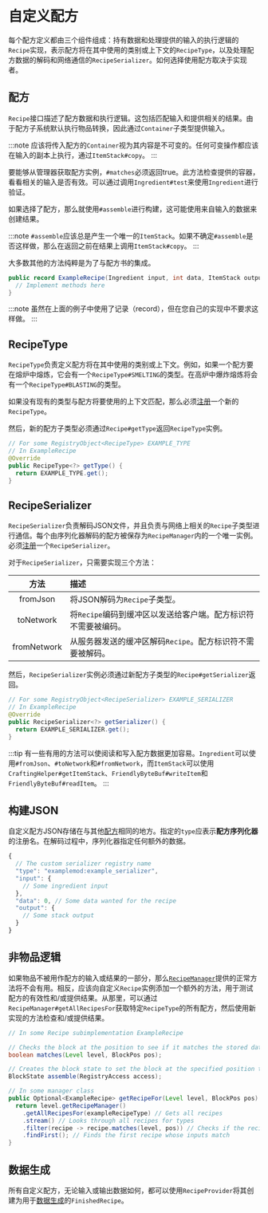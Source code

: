 自定义配方
==============

每个配方定义都由三个组件组成：持有数据和处理提供的输入的执行逻辑的`Recipe`实现，表示配方将在其中使用的类别或上下文的`RecipeType`，以及处理配方数据的解码和网络通信的`RecipeSerializer`。如何选择使用配方取决于实现者。

配方
------

`Recipe`接口描述了配方数据和执行逻辑。这包括匹配输入和提供相关的结果。由于配方子系统默认执行物品转换，因此通过`Container`子类型提供输入。

:::note
应该将传入配方的`Container`视为其内容是不可变的。任何可变操作都应该在输入的副本上执行，通过`ItemStack#copy`。
:::

要能够从管理器获取配方实例，`#matches`必须返回true。此方法检查提供的容器，看看相关的输入是否有效。可以通过调用`Ingredient#test`来使用`Ingredient`进行验证。

如果选择了配方，那么就使用`#assemble`进行构建，这可能使用来自输入的数据来创建结果。

:::note
`#assemble`应该总是产生一个唯一的`ItemStack`。如果不确定`#assemble`是否这样做，那么在返回之前在结果上调用`ItemStack#copy`。
:::

大多数其他的方法纯粹是为了与配方书的集成。

```java
public record ExampleRecipe(Ingredient input, int data, ItemStack output) implements Recipe<Container> {
  // Implement methods here
}
```

:::note
虽然在上面的例子中使用了记录（record），但在您自己的实现中不要求这样做。
:::

RecipeType
----------

`RecipeType`负责定义配方将在其中使用的类别或上下文。例如，如果一个配方要在熔炉中熔炼，它会有一个`RecipeType#SMELTING`的类型。在高炉中爆炸熔炼将会有一个`RecipeType#BLASTING`的类型。

如果没有现有的类型与配方将要使用的上下文匹配，那么必须[注册][forge]一个新的`RecipeType`。

然后，新的配方子类型必须通过`Recipe#getType`返回`RecipeType`实例。

```java
// For some RegistryObject<RecipeType> EXAMPLE_TYPE
// In ExampleRecipe
@Override
public RecipeType<?> getType() {
  return EXAMPLE_TYPE.get();
}
```

RecipeSerializer
----------------

`RecipeSerializer`负责解码JSON文件，并且负责与网络上相关的`Recipe`子类型进行通信。每个由序列化器解码的配方被保存为`RecipeManager`内的一个唯一实例。必须[注册][forge]一个`RecipeSerializer`。

对于`RecipeSerializer`，只需要实现三个方法：

 方法         | 描述
 :---:        | :---
fromJson    | 将JSON解码为`Recipe`子类型。
toNetwork   | 将`Recipe`编码到缓冲区以发送给客户端。配方标识符不需要被编码。
fromNetwork | 从服务器发送的缓冲区解码`Recipe`。配方标识符不需要被解码。

然后，`RecipeSerializer`实例必须通过新配方子类型的`Recipe#getSerializer`返回。

```java
// For some RegistryObject<RecipeSerializer> EXAMPLE_SERIALIZER
// In ExampleRecipe
@Override
public RecipeSerializer<?> getSerializer() {
  return EXAMPLE_SERIALIZER.get();
}
```

:::tip
有一些有用的方法可以使阅读和写入配方数据更加容易。`Ingredient`可以使用`#fromJson`、`#toNetwork`和`#fromNetwork`，而`ItemStack`可以使用`CraftingHelper#getItemStack`、`FriendlyByteBuf#writeItem`和`FriendlyByteBuf#readItem`。
:::

构建JSON
-----------------

自定义配方JSON存储在与其他[配方][json]相同的地方。指定的`type`应表示**配方序列化器**的注册名。在解码过程中，序列化器指定任何额外的数据。
```js
{
  // The custom serializer registry name
  "type": "examplemod:example_serializer",
  "input": {
    // Some ingredient input
  },
  "data": 0, // Some data wanted for the recipe
  "output": {
    // Some stack output
  }
}
```

非物品逻辑
--------------

如果物品不被用作配方的输入或结果的一部分，那么[`RecipeManager`][manager]提供的正常方法将不会有用。相反，应该向自定义`Recipe`实例添加一个额外的方法，用于测试配方的有效性和/或提供结果。从那里，可以通过`RecipeManager#getAllRecipesFor`获取特定`RecipeType`的所有配方，然后使用新实现的方法检查和/或提供结果。

```java
// In some Recipe subimplementation ExampleRecipe

// Checks the block at the position to see if it matches the stored data
boolean matches(Level level, BlockPos pos);

// Creates the block state to set the block at the specified position to
BlockState assemble(RegistryAccess access);

// In some manager class
public Optional<ExampleRecipe> getRecipeFor(Level level, BlockPos pos) {
  return level.getRecipeManager()
    .getAllRecipesFor(exampleRecipeType) // Gets all recipes
    .stream() // Looks through all recipes for types
    .filter(recipe -> recipe.matches(level, pos)) // Checks if the recipe inputs are valid
    .findFirst(); // Finds the first recipe whose inputs match
}
```

数据生成
---------------

所有自定义配方，无论输入或输出数据如何，都可以使用`RecipeProvider`将其创建为用于[数据生成][datagen]的`FinishedRecipe`。

[forge]: ../../../concepts/registries.md#methods-for-registering
[json]: https://minecraft.wiki/w/Recipe#JSON_format
[manager]: ./index.md#recipe-manager
[datagen]: ../../../datagen/server/recipes.md#custom-recipe-serializers
